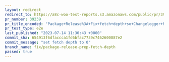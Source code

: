 ```yaml
---
layout: redirect
redirect_to: https://a8c-woo-test-reports.s3.amazonaws.com/public/pr/39239/e2e/index.html
pr_number: 39239
pr_title_encoded: "Package+Release%3A+Fix+fetch+depth+so+Changelogger+has+history"
pr_test_type: e2e
last_published: "2023-07-14 11:30:43 +0000"
commit_sha: 654913f6dfaccca1fd6bfac7739c7462600887e2
commit_message: "set fetch depth to 0"
branch_name: fix/package-release-prep-fetch-depth
passed: true
---
```

